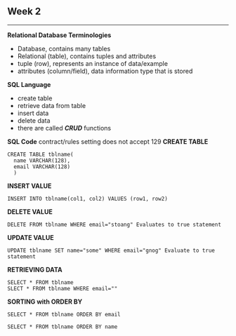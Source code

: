 ## Week 2
---
__Relational Database Terminologies__
- Database, contains many tables
- Relational (table), contains tuples and attributes
- tuple (row), represents an instance of data/example
- attributes (column/field), data information type that is stored

__SQL Language__
- create table
- retrieve data from table
- insert data
- delete data
- there are called ***CRUD*** functions
<!-- http://sqlitebrowser.org/ -->
**SQL Code**
contract/rules setting does not accept 129
**CREATE TABLE**
```
CREATE TABLE tblname(
  name VARCHAR(128),
  email VARCHAR(128)
  )
```
**INSERT VALUE**
```
INSERT INTO tblname(col1, col2) VALUES (row1, row2)
```
**DELETE VALUE**
```
DELETE FROM tblname WHERE email="stoang" Evaluates to true statement
```
**UPDATE VALUE**
```
UPDATE tblname SET name="some" WHERE email="gnog" Evaluate to true statement
```
**RETRIEVING DATA**
```
SELECT * FROM tblname
SLECT * FROM tblname WHERE email=""
```
**SORTING with ORDER BY**
```
SELECT * FROM tblname ORDER BY email
```
```
SELECT * FROM tblname ORDER BY name
```
